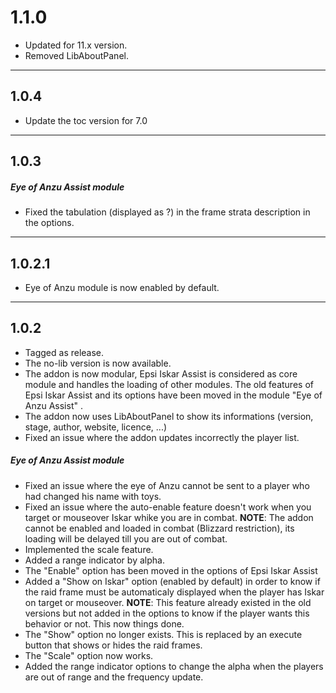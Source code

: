 # 1.1.0

- Updated for 11.x version.
- Removed LibAboutPanel.

---

## 1.0.4

- Update the toc version for 7.0

---

## 1.0.3

##### Eye of Anzu Assist module

- Fixed the tabulation (displayed as ?) in the frame strata description in the options.

---

## 1.0.2.1

- Eye of Anzu module is now enabled by default.

---

## 1.0.2

- Tagged as release.
- The no-lib version is now available.
- The addon is now modular, Epsi Iskar Assist is considered as core module and handles the loading of other modules. The old features of Epsi Iskar Assist and its options have been moved in the module "Eye of Anzu Assist" .
- The addon now uses LibAboutPanel to show its informations (version, stage, author, website, licence, ...)
- Fixed an issue where the addon updates incorrectly the player list.

##### Eye of Anzu Assist module

- Fixed an issue where the eye of Anzu cannot be sent to a player who had changed his name with toys.
- Fixed an issue where the auto-enable feature doesn't work when you target or mouseover Iskar whike you are in combat. **NOTE**: The addon cannot be enabled and loaded in combat (Blizzard restriction), its loading will be delayed till you are out of combat.
- Implemented the scale feature.
- Added a range indicator by alpha.
- The "Enable" option has been moved in the options of Epsi Iskar Assist
- Added a "Show on Iskar" option (enabled by default) in order to know if the raid frame must be automaticaly displayed when the player has Iskar on target or mouseover. **NOTE**: This feature already existed in the old versions but not added in the options to know if the player wants this behavior or not. This now things done.
- The "Show" option no longer exists. This is replaced by an execute button that shows or hides the raid frames.
- The "Scale" option now works.
- Added the range indicator options to change the alpha when the players are out of range and the frequency update.

